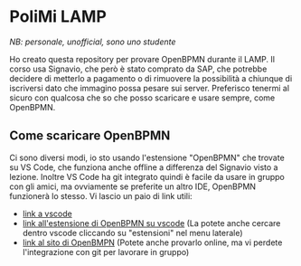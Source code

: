 # PoliMi LAMP
_NB: personale, unofficial, sono uno studente_

Ho creato questa repository per provare OpenBPMN durante il LAMP. Il corso usa Signavio, che però è stato comprato da SAP, che potrebbe decidere di metterlo a pagamento o di rimuovere la possibilità a chiunque di iscriversi dato che immagino possa pesare sui server. Preferisco tenermi al sicuro con qualcosa che so che posso scaricare e usare sempre, come OpenBPMN.
## Come scaricare OpenBPMN
Ci sono diversi modi, io sto usando l'estensione "OpenBPMN" che trovate su VS Code, che funziona anche offline a differenza del Signavio visto a lezione. Inoltre VS Code ha git integrato quindi è facile da usare in gruppo con gli amici, ma ovviamente se preferite un altro IDE, OpenBPMN funzionerà lo stesso. Vi lascio un paio di link utili:
- [link a vscode](https://code.visualstudio.com/)
- [link all'estensione di OpenBPMN su vscode](https://marketplace.visualstudio.com/items?itemName=open-bpmn.open-bpmn-vscode-extension) (La potete anche cercare dentro vscode cliccando su "estensioni" nel menu laterale)
- [link al sito di OpenBMPN](https://www.open-bpmn.org/index.html) (Potete anche provarlo online, ma vi perdete l'integrazione con git per lavorare in gruppo)

